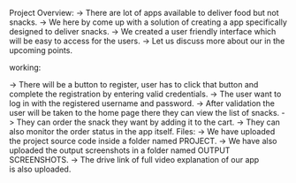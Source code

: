 Project Overview:
      -> There are lot of apps available to deliver food but not snacks.
      -> We here by come up with a solution of creating a app specifically designed to deliver snacks.
      -> We created a user friendly interface which will be easy to access for the users.
      -> Let us discuss more about our in the upcoming points.
      
working:

-> There will be a button to register, user has to click that button and complete the registration by entering valid credentials.
      -> The user want to log in with the registered username and password.
      -> After validation the user will be taken to the home page there they can view the list of snacks. 
      -> They can order the snack they want by adding it to the cart.
      -> They can also monitor the order status in the app itself.
Files:
      -> We have uploaded the project source code inside a folder named PROJECT.
      -> We have also uploaded the output screenshots in a folder named OUTPUT SCREENSHOTS.
      -> The drive link of full video explanation of our app is also uploaded.

